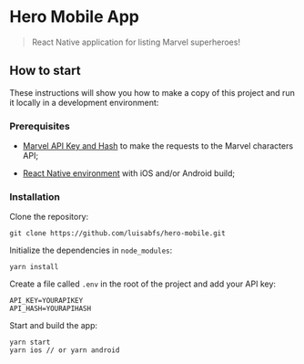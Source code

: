 # Hero Mobile App
> React Native application for listing Marvel superheroes!

## How to start

These instructions will show you how to make a copy of this project and run it locally in a development environment:

### Prerequisites

- [Marvel API Key and Hash](https://developer.marvel.com/documentation/authorization) to make the requests to the Marvel characters API;

- [React Native environment](https://reactnative.dev/docs/getting-started) with iOS and/or Android build;

### Installation

Clone the repository:

```
git clone https://github.com/luisabfs/hero-mobile.git
```

Initialize the dependencies in `node_modules`:

```
yarn install
```

Create a file called `.env` in the root of the project and add your API key:

```env
API_KEY=YOURAPIKEY
API_HASH=YOURAPIHASH
```

Start and build the app:

```
yarn start
yarn ios // or yarn android
```
